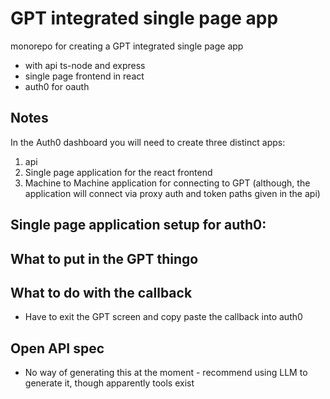 # GPT integrated single page app

monorepo for creating a GPT integrated single page app 
- with api ts-node and express
- single page frontend in react
- auth0 for oauth

## Notes

In the Auth0 dashboard you will need to create three distinct apps:

1. api
2. Single page application for the react frontend
3. Machine to Machine application for connecting to GPT (although, the application will connect via proxy auth and token paths given in the api)

## Single page application setup for auth0:



## What to put in the GPT thingo



## What to do with the callback

- Have to exit the GPT screen and copy paste the callback into auth0

## Open API spec

- No way of generating this at the moment - recommend using LLM to generate it, though apparently tools exist
